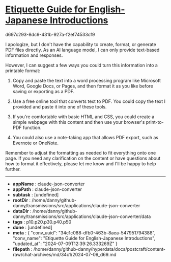 # [Etiquette Guide for English-Japanese Introductions](https://claude.ai/chat/34c1c088-dfb0-463b-8aea-547951794388)

d697c293-8dc9-431b-927a-f2ef74533cf9

 I apologize, but I don't have the capability to create, format, or generate PDF files directly. As an AI language model, I can only provide text-based information and responses.

However, I can suggest a few ways you could turn this information into a printable format:

1. Copy and paste the text into a word processing program like Microsoft Word, Google Docs, or Pages, and then format it as you like before saving or exporting as a PDF.

2. Use a free online tool that converts text to PDF. You could copy the text I provided and paste it into one of these tools.

3. If you're comfortable with basic HTML and CSS, you could create a simple webpage with this content and then use your browser's print-to-PDF function.

4. You could also use a note-taking app that allows PDF export, such as Evernote or OneNote.

Remember to adjust the formatting as needed to fit everything onto one page. If you need any clarification on the content or have questions about how to format it effectively, please let me know and I'll be happy to help further.

---

* **appName** : claude-json-converter
* **appPath** : claude-json-converter
* **subtask** : [undefined]
* **rootDir** : /home/danny/github-danny/transmissions/src/applications/claude-json-converter
* **dataDir** : /home/danny/github-danny/transmissions/src/applications/claude-json-converter/data
* **tags** : p10.p20.p30.p40.p50
* **done** : [undefined]
* **meta** : {
  "conv_uuid": "34c1c088-dfb0-463b-8aea-547951794388",
  "conv_name": "Etiquette Guide for English-Japanese Introductions",
  "updated_at": "2024-07-09T12:39:26.333269Z"
}
* **filepath** : /home/danny/github-danny/hyperdata/docs/postcraft/content-raw/chat-archives/md/34c1/2024-07-09_d69.md